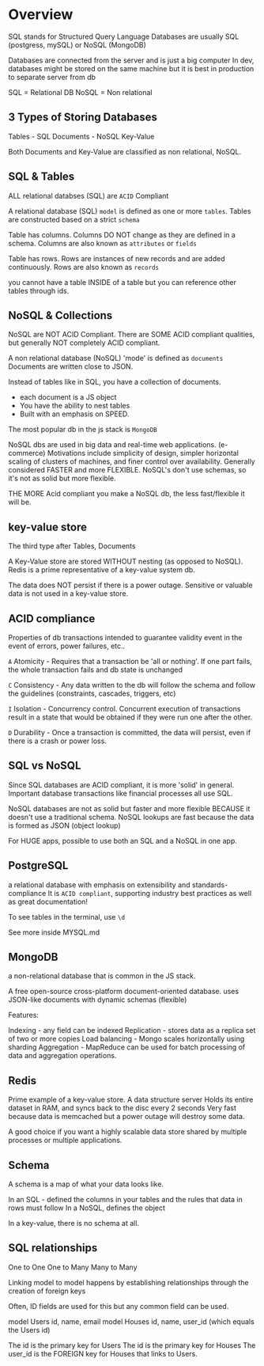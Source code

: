 # Overview

SQL stands for Structured Query Language
Databases are usually SQL (postgress, mySQL) or NoSQL (MongoDB)

Databases are connected from the server and is just a big computer
In dev, databases might be stored on the same machine but it is best in production to separate server from db

SQL = Relational DB
NoSQL = Non relational

## 3 Types of Storing Databases

Tables - SQL
Documents - NoSQL
Key-Value

Both Documents and Key-Value are classified as non relational, NoSQL.

## SQL & Tables

ALL relational databses (SQL) are `ACID` Compliant

A relational database (SQL) `model` is defined as one or more `tables`.
Tables are constructed based on a strict `schema`

Table has columns. Columns DO NOT change as they are defined in a schema.
Columns are also known as `attributes` or `fields`

Table has rows. Rows are instances of new records and are added continuously.
Rows are also known as `records`

you cannot have a table INSIDE of a table but you can reference other tables through ids.

## NoSQL & Collections

NoSQL are NOT ACID Compliant.
There are SOME ACID compliant qualities, but generally NOT completely ACID compliant.

A non relational database (NoSQL) 'mode' is defined as `documents`
Documents are written close to JSON.

Instead of tables like in SQL, you have a collection of documents.

- each document is a JS object
- You have the ability to nest tables
- Built with an emphasis on SPEED.

The most popular db in the js stack is `MongoDB`

NoSQL dbs are used in big data and real-time web applications. (e-commerce)
Motivations include simplicity of design, simpler horizontal scaling of clusters of machines, and finer control over availability.
Generally considered FASTER and more FLEXIBLE.
NoSQL's don't use schemas, so it's not as solid but more flexible.

THE MORE Acid compliant you make a NoSQL db, the less fast/flexible it will be.

## key-value store

The third type after Tables, Documents

A Key-Value store are stored WITHOUT nesting (as opposed to NoSQL).
Redis is a prime representative of a key-value system db.

The data does NOT persist if there is a power outage.
Sensitive or valuable data is not used in a key-value store.

## ACID compliance

Properties of db transactions intended to guarantee validity event in the event of errors, power failures, etc..

`A` Atomicity - Requires that a transaction be 'all or nothing'. If one part fails, the whole transaction fails and db state is unchanged

`C` Consistency - Any data written to the db will follow the schema and follow the guidelines (constraints, cascades, triggers, etc)

`I` Isolation - Concurrency control. Concurrent execution of transactions result in a state that would be obtained if they were run one after the other.

`D` Durability - Once a transaction is committed, the data will persist, even if there is a crash or power loss.

## SQL vs NoSQL

Since SQL databases are ACID compliant, it is more 'solid' in general.
Important database transactions like financial processes all use SQL.

NoSQL databases are not as solid but faster and more flexible BECAUSE it doesn't use a traditional schema. NoSQL lookups are fast because the data is formed as JSON (object lookup)

For HUGE apps, possible to use both an SQL and a NoSQL in one app.

## PostgreSQL

a relational database with emphasis on extensibility and standards-compliance
It is `ACID compliant`, supporting industry best practices as well as great documentation!

To see tables in the terminal, use `\d`

See more inside MYSQL.md

## MongoDB

a non-relational database that is common in the JS stack.

A free open-source cross-platform document-oriented database.
uses JSON-like documents with dynamic schemas (flexible)

Features:

Indexing - any field can be indexed
Replication - stores data as a replica set of two or more copies
Load balancing - Mongo scales horizontally using sharding
Aggregation - MapReduce can be used for batch processing of data and aggregation operations.

## Redis

Prime example of a key-value store.
A data structure server
Holds its entire dataset in RAM, and syncs back to the disc every 2 seconds
Very fast because data is memcached but a power outage will destroy some data.

A good choice if you want a highly scalable data store shared by multiple processes or multiple applications.

## Schema

A schema is a map of what your data looks like.

In an SQL - defined the columns in your tables and the rules that data in rows must follow
In a NoSQL, defines the object

In a key-value, there is no schema at all.

## SQL relationships

One to One
One to Many
Many to Many

Linking model to model happens by establishing relationships through the creation of foreign keys

Often, ID fields are used for this but any common field can be used.

model Users id, name, email
model Houses id, name, user_id (which equals the Users id)

The id is the primary key for Users
The id is the primary key for Houses
The user_id is the FOREIGN key for Houses that links to Users.
